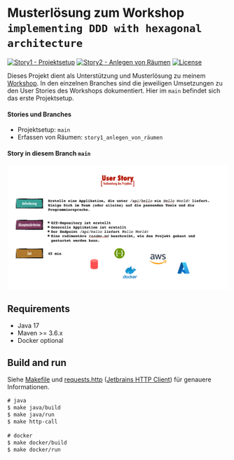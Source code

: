 # Musterlösung zum Workshop `implementing DDD with hexagonal architecture`

[![Story1 - Projektsetup](https://github.com/larmic/workshop_ddd_implementing_hexagonal_architecture/actions/workflows/story1.yml/badge.svg)](https://github.com/larmic/workshop_ddd_implementing_hexagonal_architecture/actions/workflows/story1.yml)
[![Story2 - Anlegen von Räumen](https://github.com/larmic/workshop_ddd_implementing_hexagonal_architecture/actions/workflows/story2.yml/badge.svg)](https://github.com/larmic/workshop_ddd_implementing_hexagonal_architecture/actions/workflows/story2.yml)
[![License](https://img.shields.io/badge/License-Apache%202.0-blue.svg)](https://opensource.org/licenses/Apache-2.0)

Dieses Projekt dient als Unterstützung und Musterlösung zu meinem [Workshop](misc/presentation/workshop_folien.pdf). 
In den einzelnen Branches sind die jeweiligen Umsetzungen zu den User Stories des Workshops dokumentiert. 
Hier im `main` befindet sich das erste Projektsetup.

#### Stories und Branches
* Projektsetup: ```main```
* Erfassen von Räumen: `story1_anlegen_von_räumen`

#### Story in diesem Branch ```main```

![Story1 - Projektsetup](misc/stories/story1_projekt_setup.png)

## Requirements

* Java 17
* Maven >= 3.6.x
* Docker optional

## Build and run

Siehe [Makefile](Makefile) und [requests.http](misc/requests.http) 
([Jetbrains HTTP Client](https://www.jetbrains.com/help/idea/http-client-in-product-code-editor.html)) für genauere 
Informationen.

```shell
# java 
$ make java/build
$ make java/run
$ make http-call

# docker
$ make docker/build
$ make docker/run
```
